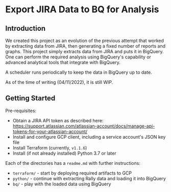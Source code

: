 # Export JIRA Data to BQ for Analysis

## Introduction

We created this project as an evolution of the previous attempt
that worked by extracting data from JIRA, then generating a fixed number of reports
and graphs. This project simply extracts data from JIRA and
puts it in BigQuery. One can perform the required analysis using 
BigQuery's capability or advanced analytical tools that integrate with BigQuery.

A scheduler runs periodically to keep the data in BigQuery up to date.

As of the time of writing (04/11/2022), it is still WIP.

## Getting Started

Pre-requisites:
* Obtain a JIRA API token as described here: 
https://support.atlassian.com/atlassian-account/docs/manage-api-tokens-for-your-atlassian-account/
* Install and configure GCP client, including a service account's JSON key file
* Install Terraform (currently, ```v1.1.6```)
* Install (if not already installed) Python 3.7 or later

Each of the directories has a ```readme.md``` with further instructions:
* ```terraform/``` - start by deploying required artifacts to GCP
* ```python/``` - continue with extracting Rally data and loading it into BigQuery
* ```bq/``` - play with the loaded data using BigQuery